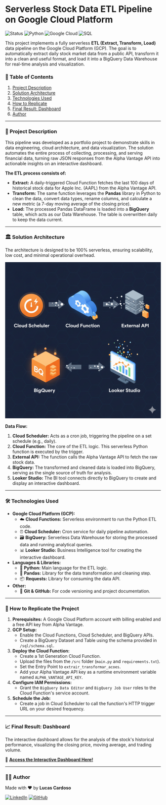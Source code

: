 # Serverless Stock Data ETL Pipeline on Google Cloud Platform

![Status](https://img.shields.io/badge/status-completed-green)
![Python](https://img.shields.io/badge/Python-3.12-blue?logo=python)
![Google Cloud](https://img.shields.io/badge/Google_Cloud-4285F4?logo=google-cloud&logoColor=white)
![SQL](https://img.shields.io/badge/SQL-BigQuery-orange?logo=google-bigquery&logoColor=white)

This project implements a fully serverless **ETL (Extract, Transform, Load)** data pipeline on the Google Cloud Platform (GCP). The goal is to automatically extract daily stock market data from a public API, transform it into a clean and useful format, and load it into a BigQuery Data Warehouse for real-time analysis and visualization.

### 📜 Table of Contents

1.  [Project Description](#-project-description)
2.  [Solution Architecture](#-solution-architecture)
3.  [Technologies Used](#-technologies-used)
4.  [How to Replicate](#-how-to-replicate-the-project)
5.  [Final Result: Dashboard](#-final-result-dashboard)
6.  [Author](#-author)

---

### 📝 Project Description

This pipeline was developed as a portfolio project to demonstrate skills in data engineering, cloud architecture, and data visualization. The solution automates the entire process of collecting, processing, and serving financial data, turning raw JSON responses from the Alpha Vantage API into actionable insights on an interactive dashboard.

**The ETL process consists of:**
* **Extract:** A daily-triggered Cloud Function fetches the last 100 days of historical stock data for Apple Inc. (AAPL) from the Alpha Vantage API.
* **Transform:** The same function leverages the **Pandas** library in Python to clean the data, convert data types, rename columns, and calculate a new metric (a 7-day moving average of the closing price).
* **Load:** The processed Pandas DataFrame is loaded into a **BigQuery** table, which acts as our Data Warehouse. The table is overwritten daily to keep the data current.

---

### 🏛️ Solution Architecture


The architecture is designed to be 100% serverless, ensuring scalability, low cost, and minimal operational overhead.

![Solution Architecture](./arquitetura/gcp_etl_architecture.png)

**Data Flow:**
1.  **Cloud Scheduler:** Acts as a cron job, triggering the pipeline on a set schedule (e.g., daily).
2.  **Cloud Function:** The core of the ETL logic. This serverless Python function is executed by the trigger.
3.  **External API:** The function calls the Alpha Vantage API to fetch the raw stock data.
4.  **BigQuery:** The transformed and cleaned data is loaded into BigQuery, serving as the single source of truth for analysis.
5.  **Looker Studio:** The BI tool connects directly to BigQuery to create and display an interactive dashboard.

---

### 🛠️ Technologies Used

* **Google Cloud Platform (GCP):**
    * ☁️ **Cloud Functions:** Serverless environment to run the Python ETL code.
    * ⏰ **Cloud Scheduler:** Cron service for daily pipeline automation.
    * 🗃️ **BigQuery:** Serverless Data Warehouse for storing the processed data and running analytical queries.
    * 📊 **Looker Studio:** Business Intelligence tool for creating the interactive dashboard.
* **Languages & Libraries:**
    * 🐍 **Python:** Main language for the ETL logic.
    * 🐼 **Pandas:** Library for the data transformation and cleaning step.
    * 📦 **Requests:** Library for consuming the data API.
* **Other:**
    * 🐙 **Git & GitHub:** For code versioning and project documentation.

---

### 🚀 How to Replicate the Project

1.  **Prerequisites:** A Google Cloud Platform account with billing enabled and a free API key from Alpha Vantage.
2.  **GCP Setup:**
    * Enable the Cloud Functions, Cloud Scheduler, and BigQuery APIs.
    * Create a BigQuery Dataset and Table using the schema provided in `/sql/schema.sql`.
3.  **Deploy the Cloud Function:**
    * Create a 1st Generation Cloud Function.
    * Upload the files from the `/src` folder (`main.py` and `requirements.txt`).
    * Set the Entry Point to `extrair_transformar_acoes`.
    * Add your Alpha Vantage API key as a runtime environment variable named `ALPHA_VANTAGE_API_KEY`.
4.  **Configure IAM Permissions:**
    * Grant the `BigQuery Data Editor` and `BigQuery Job User` roles to the Cloud Function's service account.
5.  **Schedule the Job:**
    * Create a job in Cloud Scheduler to call the function's HTTP trigger URL on your desired frequency.

---

### 📈 Final Result: Dashboard

The interactive dashboard allows for the analysis of the stock's historical performance, visualizing the closing price, moving average, and trading volume.

🔗 **[Access the Interactive Dashboard Here!](https://lookerstudio.google.com/s/v14MoPXxUPU)**

---

### 👨‍💻 Author

Made with ❤️ by **Lucas Cardoso**

[![LinkedIn](https://img.shields.io/badge/linkedin-%230077B5.svg?style=for-the-badge&logo=linkedin&logoColor=white)](https://www.linkedin.com/in/lucascardosobarbeiro)
[![GitHub](https://img.shields.io/badge/github-%23121011.svg?style=for-the-badge&logo=github&logoColor=white)](https://github.com/lucascardosobarbeiro)